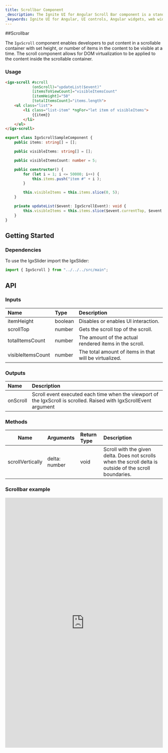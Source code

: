 ```yaml
---
title: Scrollbar Component
_description: The Ignite UI for Angular Scroll Bar component is a stand-alone native control that enables you to implement scrolling anywhere for responsive and intuitive UI. 
_keywords: Ignite UI for Angular, UI controls, Angular widgets, web widgets, UI widgets, Angular, Native Angular Components Suite, Native Angular Controls, Native Angular Components Library, Angular Scrollbar components, Angular Scrollbar controls
---
```


##Scrollbar

The `IgxScroll` component enables developers to put content in a scrollable container with set height, or number of items in the content to be visible at a time. The scroll component allows for DOM virtualization to be applied to the content inside the scrollable container.  

### Usage

```html
<igx-scroll #scroll
            (onScroll)="updateList($event)"
            [itemsToViewCount]="visibleItemsCount"
            [itemHeight]="50"
            [totalItemsCount]="items.length">
    <ul class="list">
        <li class="list-item" *ngFor="let item of visibleItems">
            {{item}}
        </li>
    </ul>
</igx-scroll>
```

```typescript
export class IgxScrollSampleComponent {
    public items: string[] = [];

    public visibleItems: string[] = [];

    public visibleItemsCount: number = 5;

    public constructor() {
        for (let i = 1; i <= 50000; i++) {
            this.items.push("item #" + i );
        }

        this.visibleItems = this.items.slice(0, 5);
    }

    private updateList($event: IgxScrollEvent): void {
        this.visibleItems = this.items.slice($event.currentTop, $event.currentTop + this.visibleItemsCount);
    }
}

```
## Getting Started

### Dependencies

To use the IgxSlider import the IgxSlider:

```typescript
import { IgxScroll } from "../../../src/main";
```

## API

### Inputs

| Name | Type | Description |
| :--- | :--- | :--- |
| itemHeight | boolean | Disables or enables UI interaction. |
| scrollTop | number | Gets the scroll top of the scroll. |
| totalItemsCount | number | The amount of the actual rendered items in the scroll. |
| visibleItemsCount | number | The total amount of items in that will be virtualized. |

### Outputs

| Name | Description |
| :--- | :--- | 
| onScroll  | Scroll event executed each time when the viewport of the IgxScroll is scrolled. Raised with IgxScrollEvent argument|

### Methods

| Name   | Arguments | Return Type | Description |
|:----------:|:------|:------|:------|  
| scrollVertically  | delta: number | void | Scroll with the given delta. Does not scrolls when the scroll delta is outside of the scroll boundaries. |

### Scrollbar example
<div class="sample-container" style="height: 500px">
    <iframe frameborder="0" seamless width="100%" height="800px" src="https://run.plnkr.co/preview/cj9ocn6cs000a3b5waw57vjkb/"></iframe>
</div>